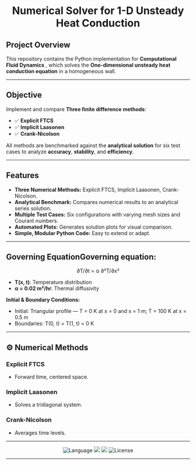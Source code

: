 <h1 align="center"> Numerical Solver for 1-D Unsteady Heat Conduction </h1>


##  Project Overview

This repository contains the Python implementation for **Computational Fluid Dynamics** , which solves the **One-dimensional unsteady heat conduction equation** in a homogeneous wall.

---

##  Objective

Implement and compare **Three finite difference methods**:
- ✅ **Explicit FTCS**
- ✅ **Implicit Laasonen**
- ✅ **Crank-Nicolson**

All methods are benchmarked against the **analytical solution** for six test cases to analyze **accuracy**, **stability**, and **efficiency**.

---

## Features

-  **Three Numerical Methods:** Explicit FTCS, Implicit Laasonen, Crank-Nicolson.
-  **Analytical Benchmark:** Compares numerical results to an analytical series solution.
-  **Multiple Test Cases:** Six configurations with varying mesh sizes and Courant numbers.
-  **Automated Plots:** Generates solution plots for visual comparison.
-  **Simple, Modular Python Code:** Easy to extend or adapt.

---

##  Governing Equation**Governing equation:**

<p align="center">
∂T/∂t = α ∂²T/∂x²
</p>

- **T(x, t)**: Temperature distribution  
- **α = 0.02 m²/hr**: Thermal diffusivity

**Initial & Boundary Conditions:**
- Initial: Triangular profile — T = 0 K at x = 0 and x = 1 m; T = 100 K at x = 0.5 m
- Boundaries: T(0, t) = T(1, t) = 0 K

---

## ⚙️ Numerical Methods

### Explicit FTCS  
- Forward time, centered space.
###  Implicit Laasonen  
- Solves a tridiagonal system.
###  Crank-Nicolson  
- Averages time levels.

---

<p align="center">
  <img src="https://img.shields.io/badge/Language-Python-blue?style=flat-square" alt="Language">
  <img src="https://img.shields.io/badge/NumPy-013243?style=flat&logo=numpy" />
  <img src="https://img.shields.io/badge/Matplotlib-F7931E?style=flat&logo=matplotlib" />
  <img src="https://img.shields.io/badge/License-MIT-green?style=flat-square" alt="License">
</p>

---
